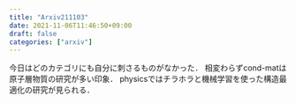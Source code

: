 ```yaml
---
title: "Arxiv211103"
date: 2021-11-06T11:46:50+09:00
draft: false
categories: ["arxiv"]
---
```


今日はどのカテゴリにも自分に刺さるものがなかった．
相変わらずcond-matは原子層物質の研究が多い印象．
physicsではチラホラと機械学習を使った構造最適化の研究が見られる．
